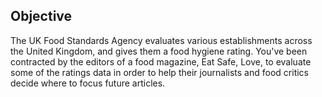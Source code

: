Objective
-
The UK Food Standards Agency evaluates various establishments 
across the United Kingdom, and gives them a food hygiene rating. 
You've been contracted by the editors of a food magazine, Eat Safe, 
Love, to evaluate some of the ratings data in order to help their journalists 
and food critics decide where to focus future articles.
